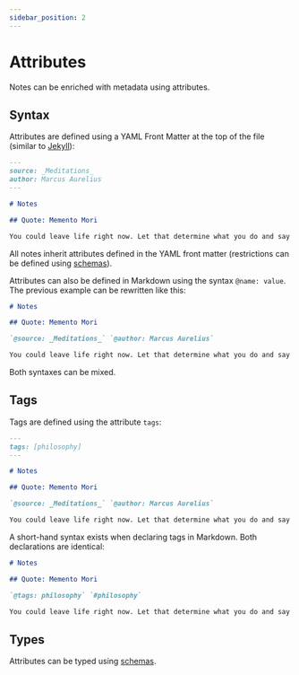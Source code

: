 ```yaml
---
sidebar_position: 2
---
```


# Attributes

Notes can be enriched with metadata using attributes.

## Syntax

Attributes are defined using a YAML Front Matter at the top of the file (similar to [Jekyll](https://jekyllrb.com/docs/front-matter/)):

```md title=meditations.md
---
source: _Meditations_
author: Marcus Aurelius
---

# Notes

## Quote: Memento Mori

You could leave life right now. Let that determine what you do and say and think.
```

All notes inherit attributes defined in the YAML front matter (restrictions can be defined using [schemas](./linter.md)).

Attributes can also be defined in Markdown using the syntax `@name: value`. The previous example can be rewritten like this:


```md title=meditations.md
# Notes

## Quote: Memento Mori

`@source: _Meditations_` `@author: Marcus Aurelius`

You could leave life right now. Let that determine what you do and say and think.
```

Both syntaxes can be mixed.


## Tags

Tags are defined using the attribute `tags`:

```md title=meditations.md
---
tags: [philosophy]
---

# Notes

## Quote: Memento Mori

`@source: _Meditations_` `@author: Marcus Aurelius`

You could leave life right now. Let that determine what you do and say and think.
```

A short-hand syntax exists when declaring tags in Markdown. Both declarations are identical:

```md title=meditations.md
# Notes

## Quote: Memento Mori

`@tags: philosophy` `#philosophy`

You could leave life right now. Let that determine what you do and say and think.
```

## Types

Attributes can be typed using [schemas](./linter.md).

